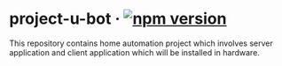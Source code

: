 # project-u-bot &middot; [![npm version](https://www.javacodegeeks.com/wp-content/uploads/2014/10/logo-spring-io1.png)](http://spring.io/)
This repository contains home automation project which involves server application and client application which will be installed in hardware.
